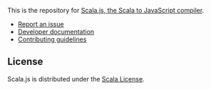 This is the repository for
[Scala.js, the Scala to JavaScript compiler](http://www.scala-js.org/).

* [Report an issue](https://github.com/scala-js/scala-js/issues)
* [Developer documentation](./DEVELOPING.md)
* [Contributing guidelines](./CONTRIBUTING.md)

## License

Scala.js is distributed under the
[Scala License](http://www.scala-lang.org/license.html).
